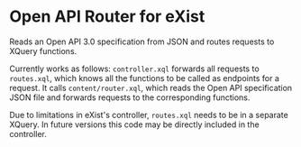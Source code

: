 # Open API Router for eXist

Reads an Open API 3.0 specification from JSON and routes requests to XQuery functions.

Currently works as follows: `controller.xql` forwards all requests to `routes.xql`, which knows all the functions to be called as endpoints for a request. It calls `content/router.xql`, which reads the Open API specification JSON file and forwards requests to the corresponding functions.

Due to limitations in eXist's controller, `routes.xql` needs to be in a separate XQuery. In future versions this code may be directly included in the controller.